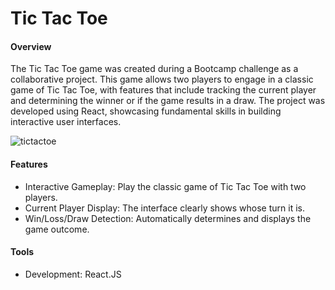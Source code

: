 <h1>Tic Tac Toe</h1>
<h4>Overview</h4>
<p>The Tic Tac Toe game was created during a Bootcamp challenge as a collaborative project. This game allows two players to engage in a classic game of Tic Tac Toe, with features that include tracking the current player and determining the winner or if the game results in a draw. The project was developed using React, showcasing fundamental skills in building interactive user interfaces.</p>

![tictactoe](https://github.com/user-attachments/assets/e4c08d40-4075-4ad3-9dde-44177f0760b2)


<h4>Features</h4>
<ul>
<li>Interactive Gameplay: Play the classic game of Tic Tac Toe with two players.</li>
<li>Current Player Display: The interface clearly shows whose turn it is.</li>
<li>Win/Loss/Draw Detection: Automatically determines and displays the game outcome.</li>
</ul>

<h4>Tools</h4>
<ul>
<li>Development: React.JS</li>
</ul>

